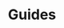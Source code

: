 ---
grand_parent: Operational Finance
has_children: true
layout: default
nav_order: 41900
parent: Arrival QC
title: Guides
---